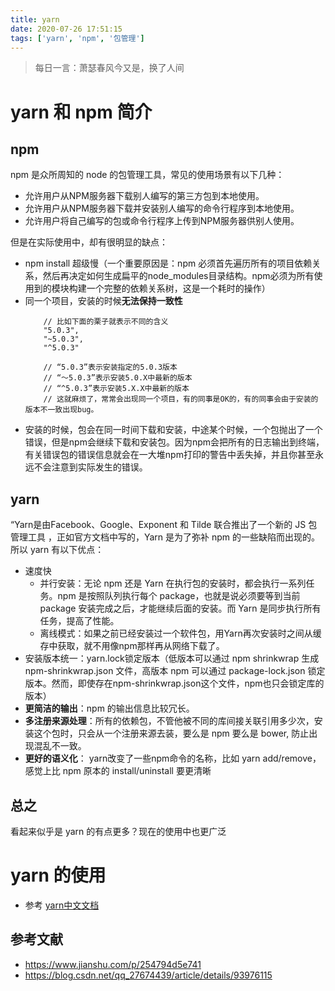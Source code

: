 ```yaml
---
title: yarn
date: 2020-07-26 17:51:15
tags: ['yarn', 'npm', '包管理']
---
```


> 每日一言：萧瑟春风今又是，换了人间

# yarn 和 npm 简介

## npm

npm 是众所周知的 node 的包管理工具，常见的使用场景有以下几种：

- 允许用户从NPM服务器下载别人编写的第三方包到本地使用。
- 允许用户从NPM服务器下载并安装别人编写的命令行程序到本地使用。
- 允许用户将自己编写的包或命令行程序上传到NPM服务器供别人使用。

但是在实际使用中，却有很明显的缺点：

- npm install 超级慢（一个重要原因是：npm 必须首先遍历所有的项目依赖关系，然后再决定如何生成扁平的node_modules目录结构。npm必须为所有使用到的模块构建一个完整的依赖关系树，这是一个耗时的操作）
- 同一个项目，安装的时候**无法保持一致性**
    ```
        // 比如下面的栗子就表示不同的含义
        "5.0.3",
        "~5.0.3",
        "^5.0.3"

        // “5.0.3”表示安装指定的5.0.3版本
        // “～5.0.3”表示安装5.0.X中最新的版本
        // “^5.0.3”表示安装5.X.X中最新的版本
        // 这就麻烦了，常常会出现同一个项目，有的同事是OK的，有的同事会由于安装的版本不一致出现bug。

    ```
- 安装的时候，包会在同一时间下载和安装，中途某个时候，一个包抛出了一个错误，但是npm会继续下载和安装包。因为npm会把所有的日志输出到终端，有关错误包的错误信息就会在一大堆npm打印的警告中丢失掉，并且你甚至永远不会注意到实际发生的错误。

## yarn

“Yarn是由Facebook、Google、Exponent 和 Tilde 联合推出了一个新的 JS 包管理工具 ，正如官方文档中写的，Yarn 是为了弥补 npm 的一些缺陷而出现的。所以 yarn 有以下优点：

- 速度快
    - 并行安装：无论 npm 还是 Yarn 在执行包的安装时，都会执行一系列任务。npm 是按照队列执行每个 package，也就是说必须要等到当前 package 安装完成之后，才能继续后面的安装。而 Yarn 是同步执行所有任务，提高了性能。
    - 离线模式：如果之前已经安装过一个软件包，用Yarn再次安装时之间从缓存中获取，就不用像npm那样再从网络下载了。
- 安装版本统一：yarn.lock锁定版本（低版本可以通过 npm shrinkwrap 生成npm-shrinkwrap.json 文件，高版本 npm 可以通过 package-lock.json 锁定版本。然而，即使存在npm-shrinkwrap.json这个文件，npm也只会锁定库的版本）
- **更简洁的输出**：npm 的输出信息比较冗长。
- **多注册来源处理**：所有的依赖包，不管他被不同的库间接关联引用多少次，安装这个包时，只会从一个注册来源去装，要么是 npm 要么是 bower, 防止出现混乱不一致。
- **更好的语义化**： yarn改变了一些npm命令的名称，比如 yarn add/remove，感觉上比 npm 原本的 install/uninstall 要更清晰

## 总之

看起来似乎是 yarn 的有点更多？现在的使用中也更广泛

# yarn 的使用

- 参考 [yarn中文文档](https://yarn.bootcss.com/docs/)

## 参考文献

- https://www.jianshu.com/p/254794d5e741
- https://blog.csdn.net/qq_27674439/article/details/93976115
